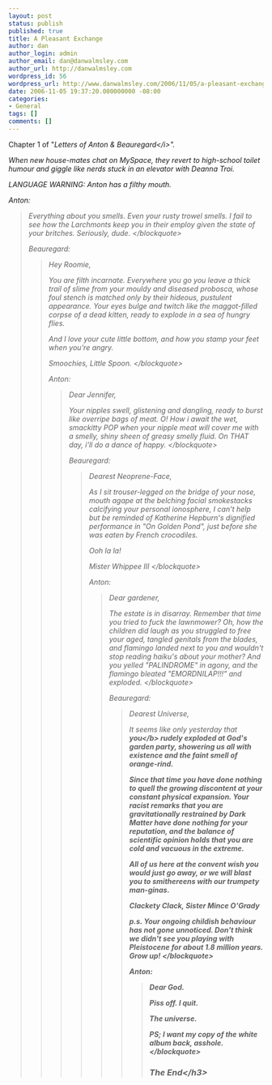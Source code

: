 ```yaml
---
layout: post
status: publish
published: true
title: A Pleasant Exchange
author: dan
author_login: admin
author_email: dan@danwalmsley.com
author_url: http://danwalmsley.com
wordpress_id: 56
wordpress_url: http://www.danwalmsley.com/2006/11/05/a-pleasant-exchange/
date: 2006-11-05 19:37:20.000000000 -08:00
categories:
- General
tags: []
comments: []
---
```

Chapter 1 of "<i>Letters of Anton & Beauregard<&#47;i>".

When new house-mates chat on MySpace, they revert to high-school toilet humour and giggle like nerds stuck in an elevator with Deanna Troi.

LANGUAGE WARNING: Anton has a filthy mouth.

Anton:
<blockquote>
Everything about you smells. Even your rusty trowel smells. I fail to see how the Larchmonts keep you in their employ given the state of your britches. Seriously, dude.
<&#47;blockquote>

Beauregard:
<blockquote>
Hey Roomie,

You are filth incarnate. Everywhere you go you leave a thick trail of slime from your mouldy and diseased probosca, whose foul stench is matched only by their hideous, pustulent appearance. Your eyes bulge and twitch like the maggot-filled corpse of a dead kitten, ready to explode in a sea of hungry flies.

And I love your cute little bottom, and how you stamp your feet when you're angry.

Smoochies,
Little Spoon.
<&#47;blockquote>

Anton:
<blockquote>
Dear Jennifer,

Your nipples swell, glistening and dangling, ready to burst like overripe bags of meat. O! How i await the wet, smackitty POP when your nipple meat will cover me with a smelly, shiny sheen of greasy smelly fluid. On THAT day, i'll do a dance of happy.
<&#47;blockquote>

Beauregard:
<blockquote>
Dearest Neoprene-Face,

As I sit trouser-legged on the bridge of your nose, mouth agape at the belching facial smokestacks calcifying your personal ionosphere, I can't help but be reminded of Katherine Hepburn's dignified performance in "On Golden Pond", just before she was eaten by French crocodiles.

Ooh la la!

Mister Whippee III
<&#47;blockquote>

Anton:
<blockquote>
Dear gardener,

The estate is in disarray. Remember that time you tried to fuck the lawnmower? Oh, how the children did laugh as you struggled to free your aged, tangled genitals from the blades, and flamingo landed next to you and wouldn't stop reading haiku's about your mother? And you yelled "PALINDROME" in agony, and the flamingo bleated "EMORDNILAP!!!" and exploded.
<&#47;blockquote>

Beauregard:
<blockquote>
Dearest Universe,

It seems like only yesterday that <b>you<&#47;b> rudely exploded at God's garden party, showering us all with existence and the faint smell of orange-rind.

Since that time you have done nothing to quell the growing discontent at your constant physical expansion. Your racist remarks that you are gravitationally restrained by Dark Matter have done nothing for your reputation, and the balance of scientific opinion holds that you are cold and vacuous in the extreme.

All of us here at the convent wish you would just go away, or we will blast you to smithereens with our trumpety man-ginas.

Clackety Clack,
Sister Mince O'Grady

p.s. Your ongoing childish behaviour has not gone unnoticed. Don't think we didn't see you playing with Pleistocene for about 1.8 million years. Grow up!
<&#47;blockquote>

Anton:
<blockquote>
Dear God.



Piss off. I quit.


The universe.

PS; I want my copy of the white album back, asshole. 
<&#47;blockquote>

<h3>The End<&#47;h3>
